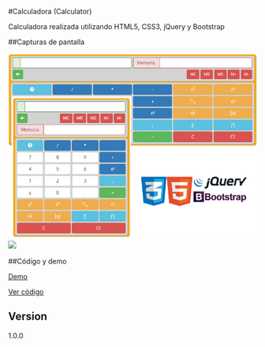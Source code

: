 #Calculadora (Calculator)

Calculadora realizada utilizando HTML5, CSS3, jQuery y Bootstrap

##Capturas de pantalla

![](https://raw.githubusercontent.com/BegoUrsus/calculadora-bt/gh-pages/Calculadora.jpg) ![](httpshttps://raw.githubusercontent.com/BegoUrsus/calculadora-bt/gh-pages/Calculadora.jpg)

##Código y demo

[Demo](http://begoursus.github.io/calculadora-bt/site/)

[Ver código](https://github.com/BegoUrsus/calculadora-bt/tree/gh-pages/site)

## Version

1.0.0


